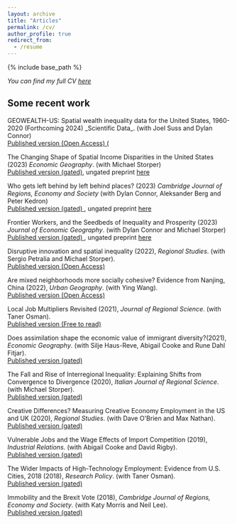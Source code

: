 ```yaml
---
layout: archive
title: "Articles"
permalink: /cv/
author_profile: true
redirect_from:
  - /resume
---
```


{% include base_path %}

_You can find my full CV <a href="/_pages/tkemeny_cv.pdf">here</a>_

<h2>Some recent work</h2>
GEOWEALTH-US: Spatial wealth inequality data for the United States, 1960-2020 (Forthcoming 2024)  _Scientific Data_. (with Joel Suss and Dylan Connor) <br>   <a href="https://doi.org/10.1038/s41597-024-03059-9" target="_blank">Published version (Open Access) (<a/>  <br>

The Changing Shape of Spatial Income Disparities in the United States (2023) _Economic Geography_. (with Michael Storper) <br> <a href="https://doi.org/10.1080/00130095.2023.2244111" target="_blank"> Published version (gated)<a/>, ungated preprint <a href="https://osf.io/wnd8t/download" target="_blank">here<a/>  <br>

Who gets left behind by left behind places? (2023) _Cambridge Journal of Regions, Economy and Society_ (with Dylan Connor, Aleksander Berg and Peter Kedron) <br> 
<a href="https://doi.org/10.1093/cjres/rsad031" target="_blank">Published version (gated) <a/>, ungated preprint <a href="https://osf.io/preprints/socarxiv/nkydt/download" target="_blank">here<a/>  <br>


Frontier Workers, and the Seedbeds of Inequality and Prosperity (2023) _Journal of Economic Geography_. (with Dylan Connor and Michael Storper) <br> 
<a href="https://doi.org/10.1093/jeg/lbad018" target="_blank">Published version (gated) <a/>, ungated preprint <a href="https://osf.io/d93sj/download" target="_blank">here<a/>  <br>

Disruptive innovation and spatial inequality (2022), _Regional Studies_. (with Sergio Petralia and Michael Storper). <br> <a href="https://doi.org/10.1080/00343404.2022.2076824" target=_blank> Published version (Open Access)</a> <br>


Are mixed neighborhoods more socially cohesive? Evidence from Nanjing, China (2022), _Urban Geography_. (with Ying Wang).<br> <a href="https://doi.org/10.1080/02723638.2021.2021714" target=_blank>  Published version (Open Access)</a> <br>

Local Job Multipliers Revisited (2021), _Journal of Regional Science_. (with Taner
Osman). <br><a href="https://doi.org/10.1111/jors.12561" target=_blank> Published version (Free to read)</a> <br>

Does assimilation shape the economic value of immigrant diversity?(2021), _Economic Geography_. (with Silje Haus-Reve, Abigail Cooke and Rune Dahl Fitjar). <br>
 		 <a href="https://doi.org/10.1080/00130095.2021.1897462" target=_blank>  Published version (gated)</a> <br>

The Fall and Rise of Interregional Inequality: Explaining Shifts from Convergence to Divergence  (2020), _Italian Journal of Regional Science_. (with Michael Storper). <br>
 		 <a href="https://www.rivisteweb.it/doi/10.14650/97084" target=_blank>  Published version (gated) </a><br>
		 
Creative Differences? Measuring Creative Economy Employment in the US and UK (2020), _Regional Studies_. (with Dave O'Brien and Max Nathan). <br>
 		 <a href="https://doi.org/10.1080/00343404.2019.1625484" target=_blank> Published version (gated) </a><br>
		 
Vulnerable Jobs and the Wage Effects of Import Competition  (2019), _Industrial Relations_. (with Abigail Cooke and David Rigby). <br>
 		<a href="https://doi.org/10.1111/irel.12240" target=_blank> Published version (gated)  </a><br>
		 
The Wider Impacts of High-Technology Employment: Evidence from U.S. Cities, 2018 (2018), _Research Policy_. (with Taner Osman). <br>
 		 <a href="https://doi.org/10.1016/j.respol.2018.06.005" target=_blank> Published version (gated)   </a><br>

 Immobility and the Brexit Vote  (2018), _Cambridge Journal of Regions, Economy and Society_. (with Katy Morris and Neil Lee). <br>
 		<a href="https://doi.org/10.1093/cjres/rsx027" target=_blank> Published version (gated)  </a><br>
		
 